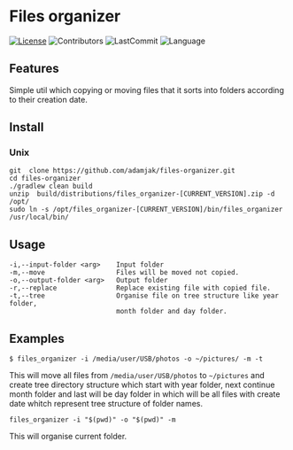 # Files organizer

[![License](https://img.shields.io/github/license/adamjak/files-organizer "License")](https://github.com/adamjak/files-organizer/blob/master/LICENSE)
![Contributors](https://img.shields.io/github/contributors/adamjak/files-organizer "Contributors")
![LastCommit](https://img.shields.io/github/last-commit/adamjak/files-organizer "Last commit")
![Language](https://img.shields.io/github/languages/top/adamjak/files-organizer "Language")



## Features

Simple util which copying or moving files that it sorts into folders according to their creation date.  


## Install

### Unix 

```shell
git  clone https://github.com/adamjak/files-organizer.git
cd files-organizer
./gradlew clean build
unzip  build/distributions/files_organizer-[CURRENT_VERSION].zip -d /opt/
sudo ln -s /opt/files_organizer-[CURRENT_VERSION]/bin/files_organizer /usr/local/bin/
```

## Usage
```
-i,--input-folder <arg>    Input folder
-m,--move                  Files will be moved not copied.
-o,--output-folder <arg>   Output folder
-r,--replace               Replace existing file with copied file.
-t,--tree                  Organise file on tree structure like year folder, 
                           month folder and day folder.
```


## Examples
```shell
$ files_organizer -i /media/user/USB/photos -o ~/pictures/ -m -t
```
This will move all files from `/media/user/USB/photos` to `~/pictures` and create tree directory structure which start with year folder, next continue month folder and last will be day folder in which will be all files with create date whitch represent tree structure of folder names. 

```shell
files_organizer -i "$(pwd)" -o "$(pwd)" -m 
```
This will organise current folder.


